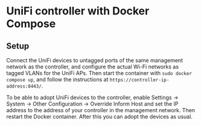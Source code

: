 # UniFi controller with Docker Compose

## Setup
Connect the UniFi devices to untagged ports of the same management network as the controller, and configure the actual Wi-Fi networks as tagged VLANs for the UniFi APs. Then start the container with `sudo docker compose up`, and follow the instructions at `https://controller-ip-address:8443/`.

To be able to adopt UniFi devices to the controller, enable Settings -> System -> Other Configuration -> Override Inform Host and set the IP address to the address of your controller in the management network. Then restart the Docker container. After this you can adopt the devices as usual.
